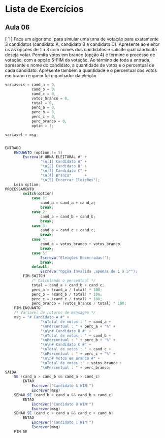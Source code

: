 # Lista de Exercícios #

## Aula 06 ##

[ 1 ] Faça um algoritmo, para simular uma urna de votação para exatamente 3
candidatos (candidato A, candidato B e candidato C).  Apresente ao eleitor os as
opções de 1 a 3 com nomes dos candidatos e solicite qual candidato deseja votar.
Permita votos em branco (opção 4) e termine o processo de votação, com a
opção 5-FIM da votação. Ao término de toda a entrada, apresente o nome do
candidato, a quantidade de votos e o percentual de cada candidato. Apresente
também a quantidade e o percentual dos votos em branco e quem foi o ganhador
da eleição.

```java
variaveis = cand_a = 0,
			cand_b = 0,
			cand_c = 0,
			votos_branco = 0,
			total = 0,
			perc_a = 0,
			perc_b = 0,
			perc_c = 0,
			perc_branco = 0,
			optin = 1;

variavel = msg;


ENTRADO
	ENQUANTO (option != 5)
		Escreva(# URNA ELEITORAL #" +
				"\n[1] Candidato A" +
				"\n[2] Candidato B" +
				"\n[3] Candidato C" +
				"\n[4] Branco" 	  	+
				"\n[5] Encerrar Eleições");
	Leia option;
PROCESSAMENTO
		switch(option)
			case 1:
				cand_a = cand_a + cand_a;
				break;
			case 2:
				cand_a = cand_b + cand_b;
				break;
			case 3:
				cand_a = cand_c + cand_c;
				break;
			case 4:
				cand_a = votos_branco + votos_branco;
				break;
			case 5:
				Escreva("Eleições Encerradas!");
				break;
			default:
				Escreva("Opçõa Invalida ,apenas de 1 à 5"");
		FIM-SWITCH
			/* Calculando o percentual */
			total = cand_a + cand_b + cand_c;
			perc_a = (cand_a / total) * 100;
			perc_b = (cand_b / total) * 100;
			perc_c = (cand_c / total) * 100;
			perc_branco = (votos_branco / total) * 100;
	FIM-ENQUANTO
	/* Variavel de retorno de mensagem */
	msg = "# Candidato A #" +
				"\nTotal de votos : " + cand_a +
				"\nPercentual : " + perc_a + "%" +
				"\n\n# Candidato B #" +
				"\nTotal de votos : " + cand_b +
				"\nPercentual : " + perc_b + "%" +
				"\n\n# Candidato C #" +
				"\nTotal de votos : " + cand_c +
				"\nPercentual : " + perc_c + "%" +
				"\n\n# Votos em Branco #" +
				"\nTotal de votos :" + votos_branco +
				"\nPercentual : " + perc_branco;
SAIDA
	SE (cand_a > cand_b && cand_a > cand_c)
		ENTAO
			Escrever("Candidato A WIN!")
			Escrever(msg)
	SENAO SE (cand_b > cand_a && cand_b > cand_c)
		ENTAO
			Escrever("Candidato B WIN!")
			Escrever(msg)
	SENAO SE (cand_c > cand_a && cand_c > cand_b)
		ENTAO
			Escrever("Candidato C WIN!")
			Escrever(msg)
	FIM-SE
```